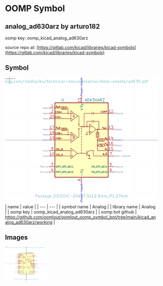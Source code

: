 # OOMP Symbol  
## analog_ad630arz  by arturo182  
  
oomp key: oomp_kicad_analog_ad630arz  
  
source repo at: [https://gitlab.com/kicad/libraries/kicad-symbols](https://gitlab.com/kicad/libraries/kicad-symbols)  
## Symbol  
  
[![working.png](working_600.png)](working.png)  
| name | value | 
| --- | --- | 
| symbol name | Analog | 
| library name | Analog | 
| oomp key | oomp_kicad_analog_ad630arz | 
| oomp bot github | https://github.com/oomlout/oomlout_oomp_symbol_bot/tree/main/kicad_analog_ad630arz/working | 
## Images  
  
[![working.png](working_140.png)](working.png)  
